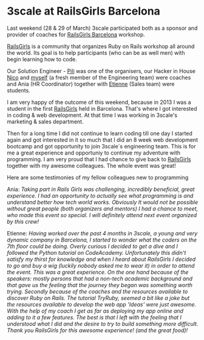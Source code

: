 # 3scale at RailsGirls Barcelona

Last weekend (28 & 29 of March) 3scale participated both as a sponsor and provider of coaches for [RailsGirls Barcelona](http://railsgirls.com/barcelona) workshop. 

[RailsGirls](http://railsgirls.com) is a community that organizes Ruby on Rails workshop all around the world. Its goal is to help participants (who can be as well men) with begin learning how to code.

Our Solution Engineer - [Pili](https://twitter.com/mpguerra) was one of the organisers, our Hacker in House [Nico](https://twitter.com/picsoung) and [myself](https://twitter.com/jam_aga) (a fresh member of the Engineering team) were coaches and Ania (HR Coordinator) together with [Etienne](https://twitter.com/Etienne_3s) (Sales team) were students.

I am very happy of the outcome of this weekend, because in 2013 I was a student in the first [RailsGirls](http://railsgirls.com) held in Barcelona. That's where I got interested in coding & web development. At that time I was working in 3scale's marketing & sales department.

Then for a long time I did not continue to learn coding till one day I started again and got interested in it so much that I did an 8 week web development bootcamp and got opportunity to join 3scale´s engineering team.
This is for me a great experience and opportuniy to continue my adventure with programming. I am very proud that I had chance to give back to [RailsGirls](http://railsgirls.com) together with my awesome colleagues. The whole event was great!

Here are some testimonies of my fellow colleagues new to programming

Ania: *Taking part in Rails Girls was challenging, incredibly beneficial, great experience. I had an opportunity to actually see what programming is and understand better how tech world works. Obviously It would not be possible without great people (both organizers and mentors) I had a chance to meet, who made this event so special. I will definitely attend next event organized by this crew!*

Etienne: *Having worked over the past 4 months in 3scale, a young and very dynamic company in Barcelona, I started to wonder what the coders on the 7th floor could be doing. Overly curious I decided to get a dive and I followed the Python tutorial on CodeAcademy. Unfortunately this didn't satisfy my thirst for knowledge and when I heard about RailsGirls I decided to go and buy a wig (luckily nobody asked me to wear it) in order to attend the event. This was a great experience. On the one hand because of the speakers: mostly persons that had a non-tech academic background and that gave us the feeling that the journey they began was something worth trying. Secondly because of the coaches and the resources available to discover Ruby on Rails. The tutorial TryRuby, seemed a bit like a joke but the resources available to develop the web app 'Ideas' were just awesome. With the help of my coach I get as far as deploying my app online and adding to it a few features. The best is that I left with the feeling that I understood what I did and the desire to try to build something more difficult. Thank you RailsGirls for this awesome experience! (and the great food)!*